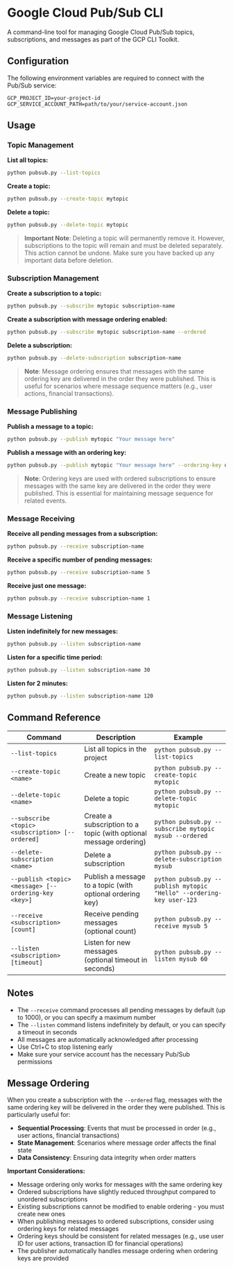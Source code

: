 # Google Cloud Pub/Sub CLI

A command-line tool for managing Google Cloud Pub/Sub topics, subscriptions, and messages as part of the GCP CLI Toolkit.

## Configuration

The following environment variables are required to connect with the Pub/Sub service:

```
GCP_PROJECT_ID=your-project-id
GCP_SERVICE_ACCOUNT_PATH=path/to/your/service-account.json
```

## Usage

### Topic Management

**List all topics:**
```bash
python pubsub.py --list-topics
```

**Create a topic:**
```bash
python pubsub.py --create-topic mytopic
```

**Delete a topic:**
```bash
python pubsub.py --delete-topic mytopic
```

> **Important Note**: Deleting a topic will permanently remove it. However, subscriptions to the topic will remain and must be deleted separately. This action cannot be undone. Make sure you have backed up any important data before deletion.

### Subscription Management

**Create a subscription to a topic:**
```bash
python pubsub.py --subscribe mytopic subscription-name
```

**Create a subscription with message ordering enabled:**
```bash
python pubsub.py --subscribe mytopic subscription-name --ordered
```

**Delete a subscription:**
```bash
python pubsub.py --delete-subscription subscription-name
```

> **Note**: Message ordering ensures that messages with the same ordering key are delivered in the order they were published. This is useful for scenarios where message sequence matters (e.g., user actions, financial transactions).

### Message Publishing

**Publish a message to a topic:**
```bash
python pubsub.py --publish mytopic "Your message here"
```

**Publish a message with an ordering key:**
```bash
python pubsub.py --publish mytopic "Your message here" --ordering-key user-123
```

> **Note**: Ordering keys are used with ordered subscriptions to ensure messages with the same key are delivered in the order they were published. This is essential for maintaining message sequence for related events.

### Message Receiving

**Receive all pending messages from a subscription:**
```bash
python pubsub.py --receive subscription-name
```

**Receive a specific number of pending messages:**
```bash
python pubsub.py --receive subscription-name 5
```

**Receive just one message:**
```bash
python pubsub.py --receive subscription-name 1
```

### Message Listening

**Listen indefinitely for new messages:**
```bash
python pubsub.py --listen subscription-name
```

**Listen for a specific time period:**
```bash
python pubsub.py --listen subscription-name 30
```

**Listen for 2 minutes:**
```bash
python pubsub.py --listen subscription-name 120
```

## Command Reference

| Command | Description | Example |
|---------|-------------|---------|
| `--list-topics` | List all topics in the project | `python pubsub.py --list-topics` |
| `--create-topic <name>` | Create a new topic | `python pubsub.py --create-topic mytopic` |
| `--delete-topic <name>` | Delete a topic | `python pubsub.py --delete-topic mytopic` |
| `--subscribe <topic> <subscription> [--ordered]` | Create a subscription to a topic (with optional message ordering) | `python pubsub.py --subscribe mytopic mysub --ordered` |
| `--delete-subscription <name>` | Delete a subscription | `python pubsub.py --delete-subscription mysub` |
| `--publish <topic> <message> [--ordering-key <key>]` | Publish a message to a topic (with optional ordering key) | `python pubsub.py --publish mytopic "Hello" --ordering-key user-123` |
| `--receive <subscription> [count]` | Receive pending messages (optional count) | `python pubsub.py --receive mysub 5` |
| `--listen <subscription> [timeout]` | Listen for new messages (optional timeout in seconds) | `python pubsub.py --listen mysub 60` |

## Notes

- The `--receive` command processes all pending messages by default (up to 1000), or you can specify a maximum number
- The `--listen` command listens indefinitely by default, or you can specify a timeout in seconds
- All messages are automatically acknowledged after processing
- Use Ctrl+C to stop listening early
- Make sure your service account has the necessary Pub/Sub permissions

## Message Ordering

When you create a subscription with the `--ordered` flag, messages with the same ordering key will be delivered in the order they were published. This is particularly useful for:

- **Sequential Processing**: Events that must be processed in order (e.g., user actions, financial transactions)
- **State Management**: Scenarios where message order affects the final state
- **Data Consistency**: Ensuring data integrity when order matters

**Important Considerations:**
- Message ordering only works for messages with the same ordering key
- Ordered subscriptions have slightly reduced throughput compared to unordered subscriptions
- Existing subscriptions cannot be modified to enable ordering - you must create new ones
- When publishing messages to ordered subscriptions, consider using ordering keys for related messages
- Ordering keys should be consistent for related messages (e.g., use user ID for user actions, transaction ID for financial operations)
- The publisher automatically handles message ordering when ordering keys are provided